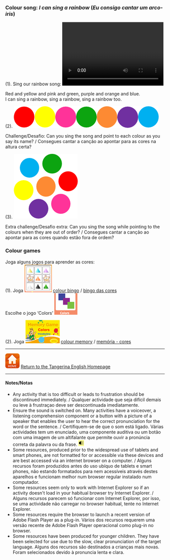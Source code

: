 ### Colour song: *I can sing a rainbow* (*Eu consigo cantar um arco-iris*)  

(1). Sing our rainbow song: <video src="rainbow_colour_song_edited.mp4" width="320" height="200" controls preload></video>  

Red and yellow and pink and green, purple and orange and blue.  
I can sing a rainbow, sing a rainbow, sing a rainbow too.  

(2). ![colballtr](/images/colballtr.png) 

Challenge/Desafio: Can you sing the song and point to each colour as you say its name? / Consegues cantar a canção ao apontar para as cores na altura certa? 

(3). ![colmix](/images/colmix.png)

Extra challenge/Desafio extra: Can you sing the song while pointing to the colours when they are out of order? / Consegues cantar a canção ao apontar para as cores quando estão fora de ordem?


### Colour games

Joga alguns jogos para aprender as cores:  
(1). Joga [![cobi](/images/cobi.PNG)](http://www.abcya.com/shapes_colors_bingo.htm) [colour bingo](http://www.abcya.com/shapes_colors_bingo.htm) / [bingo das cores](http://www.abcya.com/shapes_colors_bingo.htm)  
Escolhe o jogo ‘Colors’ ![cobi2](/images/cobi2.PNG)

(2). Joga [![meco](/images/meco.PNG)](https://www.eslgamesplus.com/colors-vocabulary-esl-memory-game/) [colour memory](https://www.eslgamesplus.com/colors-vocabulary-esl-memory-game/) / [memória - cores](https://www.eslgamesplus.com/colors-vocabulary-esl-memory-game/)  

***
[![home](/images/home.PNG)](https://tangerina-pt.github.io/English) [Return to the Tangerina English Homepage](https://tangerina-pt.github.io/English)

***

#### Notes/Notas
* Any activity that is too difficult or leads to frustration should be discontinued immediately. / Qualquer actividade que seja difícil demais ou leve à frustraçao deve ser descontinuada imediatamente.
* Ensure the sound is switched on. Many activities have a voiceover, a listening comprehension component or a button with a picture of a speaker that enables the user to hear the correct pronunciation for the word or the sentence. / Certifiquem-se de que o som está ligado. Várias actividades tem um enunciado, uma componente auditiva ou um botão com uma imagem de um altifalante que permite ouvir a pronúncia correta da palavra ou da frase. ![spkr2](/images/spkr2.PNG)
* Some resources, produced prior to the widespread use of tablets and smart phones, are not formatted for or accessible via these devices and are best accessed via an internet browser on a computer. / Alguns recursos foram produzidos antes do uso ubíquo de tablets e smart phones, não estando formatados para nem acessíveis através destes aparelhos e funcionam melhor num browser regular instalado num computador.
* Some resources seem only to work with Internet Explorer so if an activity doesn't load in your habitual browser try Internet Explorer. / Alguns recursos parecem só funcionar com Internet Explorer, por isso, se uma actividade não carregar no browser habitual, tente no Internet Explorer.
* Some resources require the browser to launch a recent version of Adobe Flash Player as a plug-in. Vários dos recursos requerem uma versão recente de Adobe Flash Player operacional como plug-in no browser.
* Some resources have been produced for younger children. They have been selected for use due to the slow, clear pronunciation of the target language. Alguns dos recursos são destinados a crianças mais novas. Foram selecionados devido à pronuncia lenta e clara.
